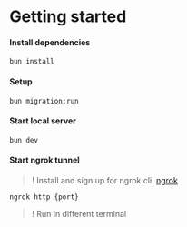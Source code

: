 # Getting started

#### Install dependencies

```bun install```

#### Setup

```bun migration:run```

#### Start local server

```bun dev```

#### Start ngrok tunnel

>! Install and sign up for ngrok cli. [ngrok](https://ngrok.com/)

```ngrok http {port}```

>! Run in different terminal



